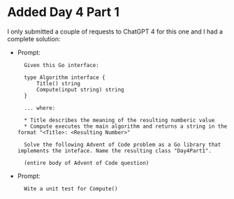 # Added Day 4 Part 1

I only submitted a couple of requests to ChatGPT 4 for this one and I had a complete solution:

* Prompt:

        Given this Go interface:

        type Algorithm interface {
            Title() string
            Compute(input string) string
        }

        ... where:

        * Title describes the meaning of the resulting numberic value
        * Compute executes the main algorithm and returns a string in the format "<Title>: <Resulting Number>"

        Solve the following Advent of Code problem as a Go library that implements the inteface. Name the resulting class "Day4Part1".

        (entire body of Advent of Code question)

* Prompt:

        Wite a unit test for Compute()
